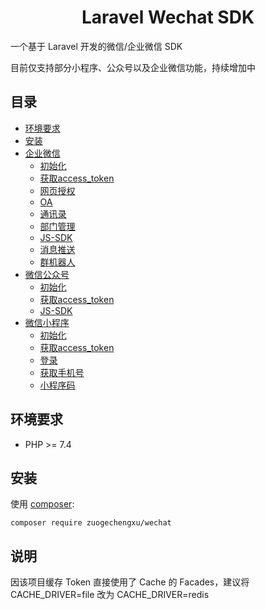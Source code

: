 <h1 align="center">Laravel Wechat SDK</h1>

一个基于 Laravel 开发的微信/企业微信 SDK

目前仅支持部分小程序、公众号以及企业微信功能，持续增加中

## 目录
- [环境要求](#环境要求)
- [安装](#安装)
- [企业微信](docs/work/01-initialize.md)
    - [初始化](docs/work/01-initialize.md)
    - [获取access_token](docs/work/02-access-token.md)
    - [网页授权](docs/work/03-oauth.md)
    - [OA](docs/work/08-oa.md)
    - [通讯录](docs/work/04-contacts.md)
    - [部门管理](docs/work/09-department.md)
    - [JS-SDK](docs/work/05-jssdk.md)
    - [消息推送](docs/work/06-message.md)
    - [群机器人](docs/work/07-group-robot.md)
- [微信公众号](docs/offiaaccount/01-initialize.md)
    - [初始化](docs/offiaaccount/01-initialize.md)
    - [获取access_token](docs/offiaaccount/02-access-token.md)
    - [JS-SDK](docs/offiaaccount/03-jssdk.md)
- [微信小程序](docs/miniprogram/01-initialize.md)
    - [初始化](docs/miniprogram/01-initialize.md)
    - [获取access_token](docs/miniprogram/02-access-token.md)
    - [登录](docs/miniprogram/03-login.md)
    - [获取手机号](docs/miniprogram/04-phonenumber.md)
    - [小程序码](docs/miniprogram/05-appcode.md)
## 环境要求
- PHP >= 7.4

## 安装
使用 [composer](http://getcomposer.org/):

```shell
composer require zuogechengxu/wechat
```
## 说明
因该项目缓存 Token 直接使用了 Cache 的 Facades，建议将 CACHE_DRIVER=file 改为 CACHE_DRIVER=redis
